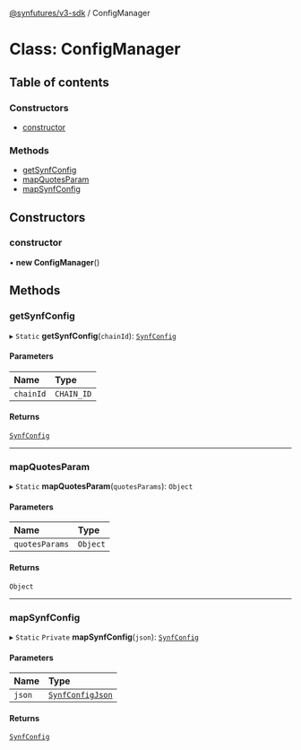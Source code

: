 [@synfutures/v3-sdk](../README.md) / ConfigManager

# Class: ConfigManager

## Table of contents

### Constructors

- [constructor](ConfigManager.md#constructor)

### Methods

- [getSynfConfig](ConfigManager.md#getsynfconfig)
- [mapQuotesParam](ConfigManager.md#mapquotesparam)
- [mapSynfConfig](ConfigManager.md#mapsynfconfig)

## Constructors

### constructor

• **new ConfigManager**()

## Methods

### getSynfConfig

▸ `Static` **getSynfConfig**(`chainId`): [`SynfConfig`](../interfaces/SynfConfig.md)

#### Parameters

| Name | Type |
| :------ | :------ |
| `chainId` | `CHAIN_ID` |

#### Returns

[`SynfConfig`](../interfaces/SynfConfig.md)

___

### mapQuotesParam

▸ `Static` **mapQuotesParam**(`quotesParams`): `Object`

#### Parameters

| Name | Type |
| :------ | :------ |
| `quotesParams` | `Object` |

#### Returns

`Object`

___

### mapSynfConfig

▸ `Static` `Private` **mapSynfConfig**(`json`): [`SynfConfig`](../interfaces/SynfConfig.md)

#### Parameters

| Name | Type |
| :------ | :------ |
| `json` | [`SynfConfigJson`](../interfaces/SynfConfigJson.md) |

#### Returns

[`SynfConfig`](../interfaces/SynfConfig.md)
